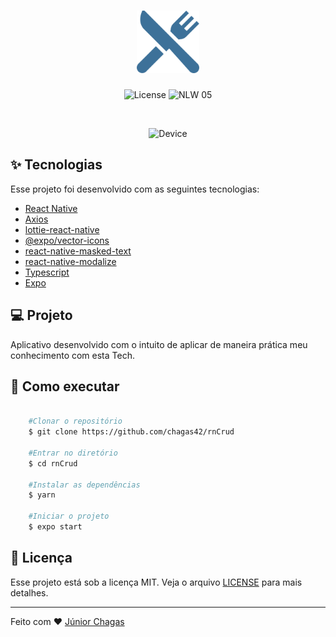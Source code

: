 <h1 align="center">
  <img alt="RnCrud" title="rnCrud" src=".github/logo.png"  height="100"/>
</h1>

<p align="center">
  <img alt="License" src="https://img.shields.io/static/v1?label=license&message=MIT&color=32B768&labelColor=000000">
 <img src="https://img.shields.io/badge/types-TypeScript-blue" alt="NLW 05" />
</p>

<br>

<p align="center">
  <img alt="Device" src=".github/1.gif" width="300">
</p>


## ✨ Tecnologias

Esse projeto foi desenvolvido com as seguintes tecnologias:

- [React Native](https://reactnative.dev/)
- [Axios](https://github.com/axios/axios)
- [lottie-react-native](https://docs.expo.io/versions/latest/sdk/lottie/)
- [@expo/vector-icons](https://github.com/expo/vector-icons)
- [react-native-masked-text](https://github.com/benhurott/react-native-masked-text)
- [react-native-modalize](https://github.com/jeremybarbet/react-native-modalize)
- [Typescript](https://www.typescriptlang.org/)
- [Expo](https://expo.io/)

## 💻 Projeto

Aplicativo desenvolvido com o intuito de aplicar de maneira prática meu conhecimento com esta Tech. 


## 🚀 Como executar

```bash
    
    #Clonar o repositório
    $ git clone https://github.com/chagas42/rnCrud

    #Entrar no diretório
    $ cd rnCrud

    #Instalar as dependências 
    $ yarn  

    #Iniciar o projeto
    $ expo start

```

## 📄 Licença

Esse projeto está sob a licença MIT. Veja o arquivo [LICENSE](LICENSE.md) para mais detalhes.

---

Feito com ♥ [Júnior Chagas](https://github.com/chagas42)
